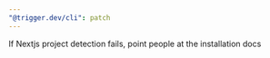 ```yaml
---
"@trigger.dev/cli": patch
---
```


If Nextjs project detection fails, point people at the installation docs
